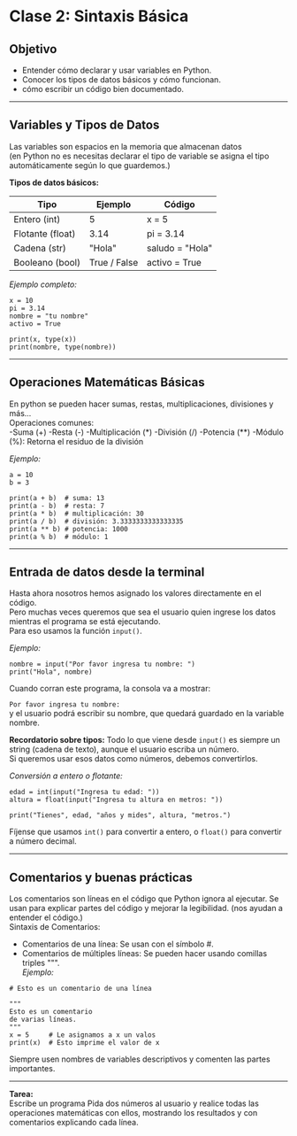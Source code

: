 # Clase 2: Sintaxis Básica

## Objetivo

- Entender cómo declarar y usar variables en Python.
- Conocer los tipos de datos básicos y cómo funcionan.
- cómo escribir un código bien documentado.

---

## Variables y Tipos de Datos

Las variables son espacios en la memoria que almacenan datos  
(en Python no es necesitas declarar el tipo de variable se asigna el tipo automáticamente según lo que guardemos.)  

**Tipos de datos básicos:**

| Tipo            | Ejemplo      | Código           |
| --------------  | ------------ | ---------------- |
| Entero (int)    | 5            | x = 5            |  
| Flotante (float)| 3.14         | pi = 3.14        |
| Cadena (str)    | "Hola"       | saludo = "Hola"  |
| Booleano (bool) | True / False | activo = True    |

*Ejemplo completo:*  
```
x = 10
pi = 3.14
nombre = "tu nombre"
activo = True

print(x, type(x))
print(nombre, type(nombre)) 
```

---

## Operaciones Matemáticas Básicas

En python se pueden hacer sumas, restas, multiplicaciones, divisiones y más...  
Operaciones comunes:  
-Suma (+)
-Resta (-)
-Multiplicación (*)
-División (/)
-Potencia (**)
-Módulo (%): Retorna el residuo de la división

*Ejemplo:*
```
a = 10
b = 3

print(a + b)  # suma: 13
print(a - b)  # resta: 7
print(a * b)  # multiplicación: 30
print(a / b)  # división: 3.3333333333333335
print(a ** b) # potencia: 1000
print(a % b)  # módulo: 1
```

---

## Entrada de datos desde la terminal

Hasta ahora nosotros hemos asignado los valores directamente en el código.  
Pero muchas veces queremos que sea el usuario quien ingrese los datos mientras el programa se está ejecutando.  
Para eso usamos la función ```input()```.  

*Ejemplo:*
```
nombre = input("Por favor ingresa tu nombre: ")
print("Hola", nombre)
```   
Cuando corran este programa, la consola va a mostrar:

```Por favor ingresa tu nombre:```  
y el usuario podrá escribir su nombre, que quedará guardado en la variable nombre.

**Recordatorio sobre tipos:**
Todo lo que viene desde ```input()``` es siempre un string (cadena de texto), aunque el usuario escriba un número.  
Si queremos usar esos datos como números, debemos convertirlos.  

*Conversión a entero o flotante:*  
```
edad = int(input("Ingresa tu edad: "))
altura = float(input("Ingresa tu altura en metros: "))

print("Tienes", edad, "años y mides", altura, "metros.")
```   
Fíjense que usamos ```int()``` para convertir a entero, o ```float()``` para convertir a número decimal.

---

## Comentarios y buenas prácticas

Los comentarios son líneas en el código que Python ignora al ejecutar. Se usan para explicar partes del código y mejorar la legibilidad. (nos ayudan a entender el código.)  
Sintaxis de Comentarios:  
* Comentarios de una línea: Se usan con el símbolo #.
* Comentarios de múltiples líneas: Se pueden hacer usando comillas triples """.  
*Ejemplo:*  
```  
# Esto es un comentario de una línea

"""
Esto es un comentario 
de varias líneas.
"""
x = 5     # Le asignamos a x un valos
print(x)  # Esto imprime el valor de x
```

Siempre usen nombres de variables descriptivos y comenten las partes importantes.

---

**Tarea:**  
Escribe un programa Pida dos números al usuario y realice todas las operaciones matemáticas con ellos, mostrando los resultados y con comentarios explicando cada línea.
